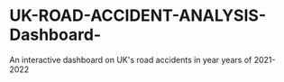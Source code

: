 # UK-ROAD-ACCIDENT-ANALYSIS-Dashboard-
An interactive dashboard on UK's road accidents in year years of 2021-2022
